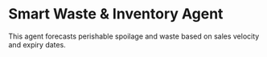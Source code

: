 # Smart Waste & Inventory Agent

This agent forecasts perishable spoilage and waste based on sales velocity and expiry dates.
